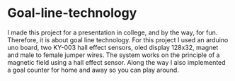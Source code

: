 # Goal-line-technology
I made this project for a presentation in college, and by the way, for fun.
Therefore, it is about goal line technology. For this project I used an arduino uno board, two KY-003 hall effect sensors, oled display 128x32, magnet and male to female jumper wires. The system works on the principle of a magnetic field using a hall effect sensor. Along the way I also implemented a goal counter for home and away so you can play around.
